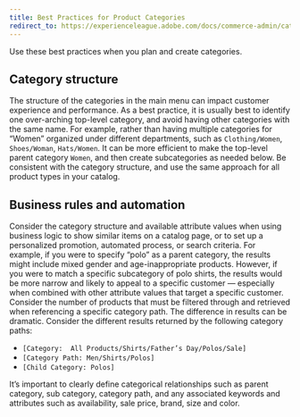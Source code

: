 ```yaml
---
title: Best Practices for Product Categories
redirect_to: https://experienceleague.adobe.com/docs/commerce-admin/catalog/categories/create/category-create.html#best-practices
---
```


Use these best practices when you plan and create categories.

## Category structure

The structure of the categories in the main menu can impact customer experience and performance. As a best practice, it is usually best to identify one over-arching top-level category, and avoid having other categories with the same name. For example, rather than having multiple categories for “Women” organized under different departments, such as `Clothing/Women`, `Shoes/Woman`, `Hats/Women`. It can be more efficient to make the top-level parent category `Women`, and then create subcategories as needed below. Be consistent with the category structure, and use the same approach for all product types in your catalog.

## Business rules and automation

Consider the category structure and available attribute values when using business logic to show similar items on a catalog page, or to set up a personalized promotion, automated process,  or search criteria. For example, if you were to specify  “polo” as a parent category, the results might include  mixed gender and age-inappropriate products. However, if you were to match a specific subcategory of polo shirts, the results would be more narrow and likely to appeal to a specific customer — especially when combined with other attribute values that target a specific customer. Consider the number of products that must be filtered through and retrieved when referencing a specific category path. The difference in results can be dramatic. Consider the different results returned by the following category paths:

- `[Category:  All Products/Shirts/Father’s Day/Polos/Sale]`
- `[Category Path: Men/Shirts/Polos]`
- `[Child Category: Polos]`

It’s important to clearly define categorical relationships such as parent category, sub category, category path, and any associated keywords and attributes such as availability, sale price, brand, size and color.
